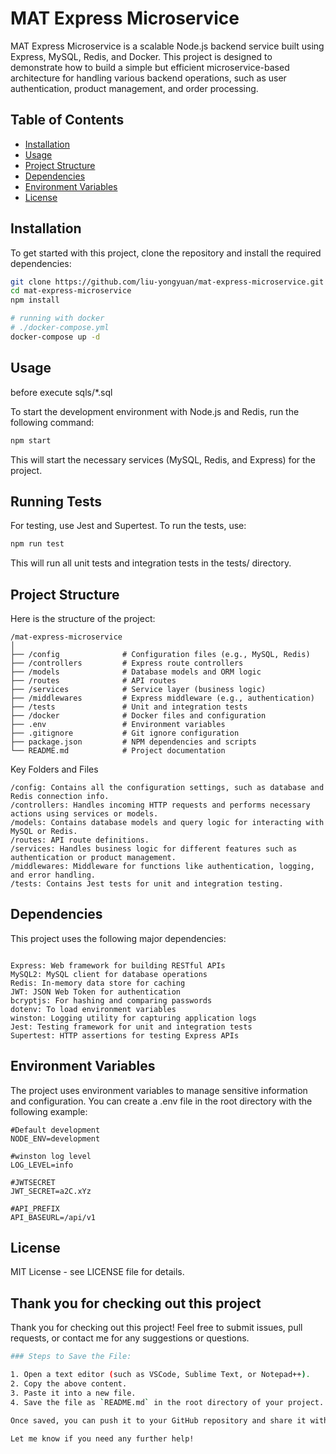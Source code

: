 # MAT Express Microservice

MAT Express Microservice is a scalable Node.js backend service built using Express, MySQL, Redis, and Docker. This project is designed to demonstrate how to build a simple but efficient microservice-based architecture for handling various backend operations, such as user authentication, product management, and order processing.

## Table of Contents

- [Installation](#installation)
- [Usage](#usage)
- [Project Structure](#project-structure)
- [Dependencies](#dependencies)
- [Environment Variables](#environment-variables)
- [License](#license)

## Installation

To get started with this project, clone the repository and install the required dependencies:

```bash
git clone https://github.com/liu-yongyuan/mat-express-microservice.git
cd mat-express-microservice
npm install
```

```bash
# running with docker
# ./docker-compose.yml
docker-compose up -d
```

## Usage

before execute sqls/*.sql

To start the development environment with Node.js and Redis, run the following command:

```bash
npm start
```


This will start the necessary services (MySQL, Redis, and Express) for the project.

## Running Tests

For testing, use Jest and Supertest. To run the tests, use:

```bash
npm run test
```

This will run all unit tests and integration tests in the tests/ directory. 

## Project Structure
Here is the structure of the project:

```text
/mat-express-microservice
│
├── /config              # Configuration files (e.g., MySQL, Redis)
├── /controllers         # Express route controllers
├── /models              # Database models and ORM logic
├── /routes              # API routes
├── /services            # Service layer (business logic)
├── /middlewares         # Express middleware (e.g., authentication)
├── /tests               # Unit and integration tests
├── /docker              # Docker files and configuration
├── .env                 # Environment variables
├── .gitignore           # Git ignore configuration
├── package.json         # NPM dependencies and scripts
└── README.md            # Project documentation
```

Key Folders and Files

```text
/config: Contains all the configuration settings, such as database and Redis connection info.
/controllers: Handles incoming HTTP requests and performs necessary actions using services or models.
/models: Contains database models and query logic for interacting with MySQL or Redis.
/routes: API route definitions.
/services: Handles business logic for different features such as authentication or product management.
/middlewares: Middleware for functions like authentication, logging, and error handling.
/tests: Contains Jest tests for unit and integration testing.
```
## Dependencies

This project uses the following major dependencies:

```text

Express: Web framework for building RESTful APIs
MySQL2: MySQL client for database operations
Redis: In-memory data store for caching
JWT: JSON Web Token for authentication
bcryptjs: For hashing and comparing passwords
dotenv: To load environment variables
winston: Logging utility for capturing application logs
Jest: Testing framework for unit and integration tests
Supertest: HTTP assertions for testing Express APIs
```

## Environment Variables

The project uses environment variables to manage sensitive information and configuration. You can create a .env file in the root directory with the following example:

```text
#Default development
NODE_ENV=development

#winston log level
LOG_LEVEL=info

#JWTSECRET 
JWT_SECRET=a2C.xYz

#API_PREFIX
API_BASEURL=/api/v1
```

## License
MIT License - see LICENSE file for details.


## Thank you for checking out this project

Thank you for checking out this project! Feel free to submit issues, pull requests, or contact me for any suggestions or questions.

```bash
### Steps to Save the File:

1. Open a text editor (such as VSCode, Sublime Text, or Notepad++).
2. Copy the above content.
3. Paste it into a new file.
4. Save the file as `README.md` in the root directory of your project.

Once saved, you can push it to your GitHub repository and share it with others.

Let me know if you need any further help!
```